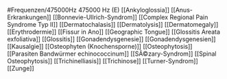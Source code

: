 #Frequenzen/475000Hz
475000 Hz (E)
[[Ankyloglossia]]
[[Anus-Erkrankungen]]
[[Bonnevie-Ullrich-Syndrom]]
[[Complex Regional Pain Syndrome Typ II]]
[[Dermatochalasis]]
[[Dermatolysis]]
[[Dermatomegaly]]
[[Erythrodermie]]
[[Fissur in Ano]]
[[Geographic Tongue]]
[[Glossitis Areata exfoliativa]]
[[Glossitis]]
[[Gonadendysgenesie]]
[[Gonadendysgenesien]]
[[Kausalgie]]
[[Osteophyten (Knochensporne)]]
[[Osteophytosis]]
[[Parasiten Bandwürmer echinococcinum]]
[[SÃ©zary-Syndrom]]
[[Spinal Osteophytosis]]
[[Trichinelliasis]]
[[Trichinose]]
[[Turner-Syndrom]]
[[Zunge]]